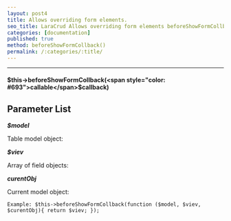 ```yaml
---
layout: post4
title: Allows overriding form elements.
seo_title: LaraCrud Allows overriding form elements beforeShowFormCollback()
categories: [documentation]
published: true
method: beforeShowFormCollback()
permalink: /:categories/:title/
---
```


---

#### $this->beforeShowFormCollback(<span style="color: #693">callable</span>$callback)

## Parameter List

***$model***

Table model object:

***$viev***

Array of field objects:

***curentObj***

Current model object:

`
Example:
$this->beforeShowFormCollback(function ($model, $viev, $curentObj){
    return $viev;
});
`
